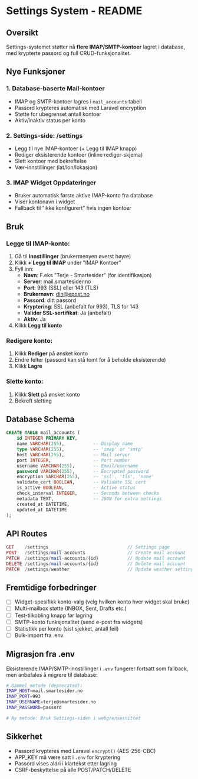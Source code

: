 # Settings System - README

## Oversikt

Settings-systemet støtter nå **flere IMAP/SMTP-kontoer** lagret i database, med krypterte passord og full CRUD-funksjonalitet.

## Nye Funksjoner

### 1. **Database-baserte Mail-kontoer**
- IMAP og SMTP-kontoer lagres i `mail_accounts` tabell
- Passord krypteres automatisk med Laravel encryption
- Støtte for ubegrenset antall kontoer
- Aktiv/inaktiv status per konto

### 2. **Settings-side: /settings**
- Legg til nye IMAP-kontoer (+ Legg til IMAP knapp)
- Rediger eksisterende kontoer (inline rediger-skjema)
- Slett kontoer med bekreftelse
- Vær-innstillinger (lat/lon/lokasjon)

### 3. **IMAP Widget Oppdateringer**
- Bruker automatisk første aktive IMAP-konto fra database
- Viser kontonavn i widget
- Fallback til "ikke konfigurert" hvis ingen kontoer

## Bruk

### Legge til IMAP-konto:
1. Gå til **Innstillinger** (brukermenyen øverst høyre)
2. Klikk **+ Legg til IMAP** under "IMAP Kontoer"
3. Fyll inn:
   - **Navn**: F.eks "Terje - Smartesider" (for identifikasjon)
   - **Server**: mail.smartesider.no
   - **Port**: 993 (SSL) eller 143 (TLS)
   - **Brukernavn**: din@epost.no
   - **Passord**: ditt passord
   - **Kryptering**: SSL (anbefalt for 993), TLS for 143
   - **Valider SSL-sertifikat**: Ja (anbefalt)
   - **Aktiv**: Ja
4. Klikk **Legg til konto**

### Redigere konto:
1. Klikk **Rediger** på ønsket konto
2. Endre felter (passord kan stå tomt for å beholde eksisterende)
3. Klikk **Lagre**

### Slette konto:
1. Klikk **Slett** på ønsket konto
2. Bekreft sletting

## Database Schema

```sql
CREATE TABLE mail_accounts (
    id INTEGER PRIMARY KEY,
    name VARCHAR(255),           -- Display name
    type VARCHAR(255),           -- 'imap' or 'smtp'
    host VARCHAR(255),           -- Mail server
    port INTEGER,                -- Port number
    username VARCHAR(255),       -- Email/username
    password VARCHAR(255),       -- Encrypted password
    encryption VARCHAR(255),     -- 'ssl', 'tls', 'none'
    validate_cert BOOLEAN,       -- Validate SSL cert
    is_active BOOLEAN,           -- Active status
    check_interval INTEGER,      -- Seconds between checks
    metadata TEXT,               -- JSON for extra settings
    created_at DATETIME,
    updated_at DATETIME
);
```

## API Routes

```php
GET    /settings                              // Settings page
POST   /settings/mail-accounts                // Create mail account
PATCH  /settings/mail-accounts/{id}           // Update mail account
DELETE /settings/mail-accounts/{id}           // Delete mail account
PATCH  /settings/weather                      // Update weather settings
```

## Fremtidige forbedringer

- [ ] Widget-spesifikk konto-valg (velg hvilken konto hver widget skal bruke)
- [ ] Multi-mailbox støtte (INBOX, Sent, Drafts etc.)
- [ ] Test-tilkobling knapp før lagring
- [ ] SMTP-konto funksjonalitet (send e-post fra widgets)
- [ ] Statistikk per konto (sist sjekket, antall feil)
- [ ] Bulk-import fra .env

## Migrasjon fra .env

Eksisterende IMAP/SMTP-innstillinger i `.env` fungerer fortsatt som fallback, men anbefales å migrere til database:

```bash
# Gammel metode (deprecated):
IMAP_HOST=mail.smartesider.no
IMAP_PORT=993
IMAP_USERNAME=terje@smartesider.no
IMAP_PASSWORD=passord

# Ny metode: Bruk Settings-siden i webgrensesnittet
```

## Sikkerhet

- Passord krypteres med Laravel `encrypt()` (AES-256-CBC)
- APP_KEY må være satt i `.env` for kryptering
- Passord vises aldri i klartekst etter lagring
- CSRF-beskyttelse på alle POST/PATCH/DELETE
